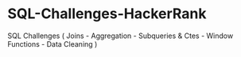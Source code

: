 # SQL-Challenges-HackerRank
SQL Challenges ( Joins - Aggregation - Subqueries &amp; Ctes - Window Functions - Data Cleaning )
